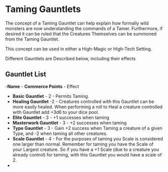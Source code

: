 # Taming Gauntlets
The concept of a Taming Gauntlet can help explain how formally wild monsters are now understanding the commands of a Tamer.  Furthermore, if desired it can be ruled that the Creatures Themselves can be summoned from the Taming Gauntlet.

This concept can be used in either a High-Magic or High-Tech Setting.  

Different Gauntlets are Described below, including their effects

## Gauntlet List

-**Name** - **Commerce Points** - Effect
- **Basic Gauntlet** - 2 - Permits Taming.
- **Healing Gauntlet** -2 - Creatures controlled with this Gauntlet can be more easily healed.  When performing a roll to Heal a creature controlled with Gauntlet add +3d6 to your dice pool. 
- **Elite Gauntlet** - 3 - +1 successes when taming
- **Masterwork Gauntlet** - 3 - +2 successes when taming 
- **Type Gauntlet** - 3 - Gain +2 success when Taming a creature of a given Type, and -2 when taming all other creatures.
- **Scale Gauntlet** - 4 - For the purposes of taming you Scale is considered one larger than normal.  Remember for taming you have the Scale of your Largest creature.  So if you have a +1 Scale (due to a creature you already control) for taming, with this Gauntlet you would have a scale of 2.
- 
